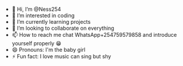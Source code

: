 - 👋 Hi, I’m @Ness254
- 👀 I’m interested in coding 
- 🌱 I’m currently learning projects 
- 💞️ I’m looking to collaborate on everything 
- 📫 How to reach me chat WhatsApp+254759579858 and introduce yourself properly 😁
- 😄 Pronouns: I'm the baby girl 
- ⚡ Fun fact: I love music can sing but shy

<!---
Ness254/Ness254 is a ✨ special ✨ repository because its `README.md` (this file) appears on your GitHub profile.
You can click the Preview link to take a look at your changes.
--->
